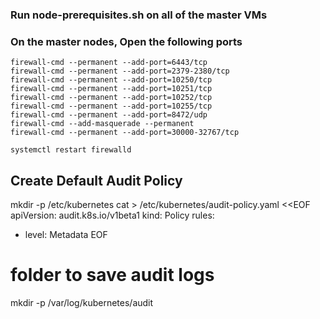 
### Run node-prerequisites.sh on all of the master VMs


### On the master nodes, Open the following ports
```
firewall-cmd --permanent --add-port=6443/tcp
firewall-cmd --permanent --add-port=2379-2380/tcp
firewall-cmd --permanent --add-port=10250/tcp
firewall-cmd --permanent --add-port=10251/tcp
firewall-cmd --permanent --add-port=10252/tcp
firewall-cmd --permanent --add-port=10255/tcp
firewall-cmd --permanent --add-port=8472/udp
firewall-cmd --add-masquerade --permanent
firewall-cmd --permanent --add-port=30000-32767/tcp
```

```systemctl restart firewalld```

 
 ## Create Default Audit Policy

mkdir -p /etc/kubernetes
cat > /etc/kubernetes/audit-policy.yaml <<EOF
apiVersion: audit.k8s.io/v1beta1
kind: Policy
rules:
- level: Metadata
EOF

# folder to save audit logs
mkdir -p /var/log/kubernetes/audit